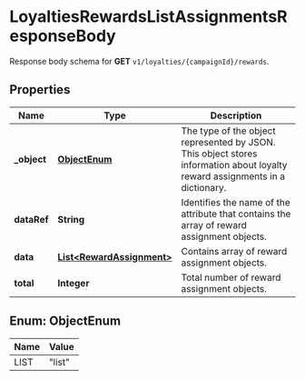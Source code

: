 

# LoyaltiesRewardsListAssignmentsResponseBody

Response body schema for **GET** `v1/loyalties/{campaignId}/rewards`.

## Properties

| Name | Type | Description |
|------------ | ------------- | ------------- |
|**_object** | [**ObjectEnum**](#ObjectEnum) | The type of the object represented by JSON. This object stores information about loyalty reward assignments in a dictionary. |
|**dataRef** | **String** | Identifies the name of the attribute that contains the array of reward assignment objects. |
|**data** | [**List&lt;RewardAssignment&gt;**](RewardAssignment.md) | Contains array of reward assignment objects. |
|**total** | **Integer** | Total number of reward assignment objects. |



## Enum: ObjectEnum

| Name | Value |
|---- | -----|
| LIST | &quot;list&quot; |



